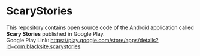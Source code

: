 # ScaryStories
This repository contains open source code of the Android application called **Scary Stories** published in Google Play. <br />
Google Play Link: https://play.google.com/store/apps/details?id=com.blacksite.scarystories
